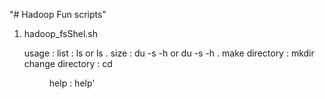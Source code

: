"# Hadoop Fun scripts" 

1) hadoop_fsShel.sh

	usage : list : ls <path> or ls .
			size : du -s -h <path> or du -s -h .
			make directory : mkdir <name>
			change directory : cd <dir name>
			help : help'
			
